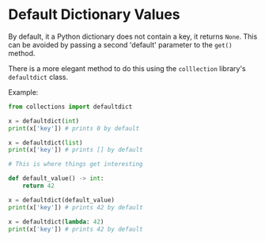 # Default Dictionary Values

By default, it a Python dictionary does not contain a key, it returns `None`. This can be avoided by passing a second 'default' parameter to the `get()` method.

There is a more elegant method to do this using the `colllection` library's `defaultdict` class.

Example:

```py
from collections import defaultdict

x = defaultdict(int)
print(x['key']) # prints 0 by default

x = defaultdict(list)
print(x['key']) # prints [] by default

# This is where things get interesting

def default_value() -> int:
    return 42

x = defaultdict(default_value)
print(x['key']) # prints 42 by default

x = defaultdict(lambda: 42)
print(x['key']) # prints 42 by default
```
